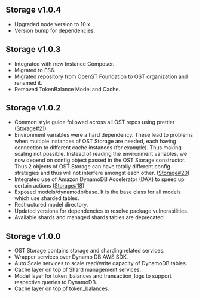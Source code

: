 ## Storage v1.0.4
- Upgraded node version to 10.x
- Version bump for dependencies.

## Storage v1.0.3
- Integrated with new Instance Composer.
- Migrated to ES6.
- Migrated repository from OpenST Foundation to OST organization and renamed it.
- Removed TokenBalance Model and Cache.

## Storage v1.0.2
- Common style guide followed across all OST repos using prettier ([Storage#21](https://github.com/ostdotcom/storage/issues/21))
- Environment variables were a hard dependency. These lead to problems when multiple instances of OST Storage are needed, 
    each having connection to different cache instances (for example). Thus making scaling not possible. Instead of reading 
    the environment variables, we now depend on config object passed in the OST Storage constructor. Thus 2 objects of 
    OST Storage can have totally different config strategies and thus will not interfere amongst each other.
    ([Storage#20](https://github.com/ostdotcom/storage/issues/20))
- Integrated use of Amazon DynamoDB Accelerator (DAX) to speed up certain actions ([Storage#18](https://github.com/ostdotcom/storage/issues/18))
- Exposed models/dynamodb/base. It is the base class for all models which use sharded tables.
- Restructured model directory.
- Updated versions for dependencies to resolve package vulnerabilities.
- Available shards and managed shards tables are deprecated.

## Storage v1.0.0
- OST Storage contains storage and sharding related services.
- Wrapper services over Dynamo DB AWS SDK.
- Auto Scale services to scale read/write capacity of DynamoDB tables.
- Cache layer on top of Shard management services.
- Model layer for token_balances and transaction_logs to support respective queries to DynamoDB.
- Cache layer on top of token_balances.
